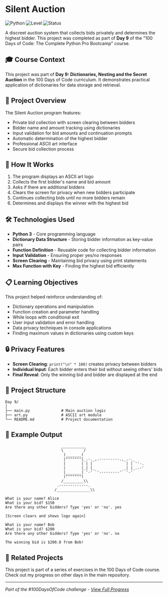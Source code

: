 # Silent Auction

![Python](https://img.shields.io/badge/Python-3-blue?style=for-the-badge)
![Level](https://img.shields.io/badge/Level-Beginner-green?style=for-the-badge)
![Status](https://img.shields.io/badge/Status-Complete-brightgreen?style=for-the-badge)

A discreet auction system that collects bids privately and determines the highest bidder. This project was completed as part of **Day 9** of the "100 Days of Code: The Complete Python Pro Bootcamp" course.

## 🎓 Course Context

This project was part of **Day 9: Dictionaries, Nesting and the Secret Auction** in the 100 Days of Code curriculum. It demonstrates practical application of dictionaries for data storage and retrieval.

## 🎯 Project Overview

The Silent Auction program features:
- Private bid collection with screen clearing between bidders
- Bidder name and amount tracking using dictionaries
- Input validation for bid amounts and continuation prompts
- Automatic determination of the highest bidder
- Professional ASCII art interface
- Secure bid collection process

## 🚀 How It Works

1. The program displays an ASCII art logo
2. Collects the first bidder's name and bid amount
3. Asks if there are additional bidders
4. Clears the screen for privacy when new bidders participate
5. Continues collecting bids until no more bidders remain
6. Determines and displays the winner with the highest bid

## 🛠️ Technologies Used

- **Python 3** - Core programming language
- **Dictionary Data Structure** - Storing bidder information as key-value pairs
- **Function Definition** - Reusable code for collecting bidder information
- **Input Validation** - Ensuring proper yes/no responses
- **Screen Clearing** - Maintaining bid privacy using print statements
- **Max Function with Key** - Finding the highest bid efficiently

## 📋 Learning Objectives

This project helped reinforce understanding of:
- Dictionary operations and manipulation
- Function creation and parameter handling
- While loops with conditional exit
- User input validation and error handling
- Data privacy techniques in console applications
- Finding maximum values in dictionaries using custom keys

## 🔒 Privacy Features

- **Screen Clearing**: `print("\n" * 100)` creates privacy between bidders
- **Individual Input**: Each bidder enters their bid without seeing others' bids
- **Final Reveal**: Only the winning bid and bidder are displayed at the end

## 📁 Project Structure

```
Day 9/
│
├── main.py              # Main auction logic
├── art.py               # ASCII art module
└── README.md            # Project documentation
```

## 📝 Example Output

```
                         ___________
                         \         /
                          )_______(
                          |"""""""|_.-._,.---------.,_.-._
                          |       | | |               | | ''-.
                          |       |_| |_             _| |_..-'
                          |_______| '-' `'---------'` '-'
                          )"""""""(
                         /_________\\
                       .-------------.
                      /_______________\\

What is your name? Alice
What is your bid? $150
Are there any other bidders? Type 'yes' or 'no'. yes

[Screen clears and shows logo again]

What is your name? Bob
What is your bid? $200
Are there any other bidders? Type 'yes' or 'no'. no

The winning bid is $200.0 from Bob!
```

## 🔄 Related Projects

This project is part of a series of exercises in the 100 Days of Code course. Check out my progress on other days in the main repository.

---

*Part of the #100DaysOfCode challenge - [View Full Progress](https://github.com/evncosta/100-Days-of-Code)*
